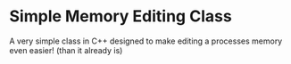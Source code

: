 # Simple Memory Editing Class
A very simple class in C++ designed to make editing a processes memory even easier! (than it already is)
